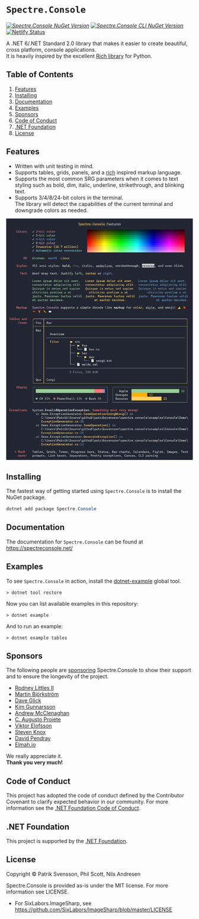 # `Spectre.Console`

_[![Spectre.Console NuGet Version](https://img.shields.io/nuget/v/spectre.console.svg?style=flat&label=NuGet%3A%20Spectre.Console)](https://www.nuget.org/packages/spectre.console)_ _[![Spectre.Console CLI NuGet Version](https://img.shields.io/nuget/v/spectre.console.cli.svg?style=flat&label=NuGet%3A%20Spectre.Console.Cli)](https://www.nuget.org/packages/spectre.console.cli)_ [![Netlify Status](https://api.netlify.com/api/v1/badges/1eaf215a-eb9c-45e4-8c64-c90b62963149/deploy-status)](https://app.netlify.com/sites/spectreconsole/deploys)

A .NET 6/.NET Standard 2.0 library that makes it easier to create beautiful, cross platform, console applications.  
It is heavily inspired by the excellent [Rich library](https://github.com/willmcgugan/rich) 
for Python.

## Table of Contents

1. [Features](#features)
1. [Installing](#installing)
1. [Documentation](#documentation)
1. [Examples](#examples)
1. [Sponsors](#sponsors)
1. [Code of Conduct](#code-of-conduct)
1. [.NET Foundation](#net-foundation)
1. [License](#license)

## Features

* Written with unit testing in mind.
* Supports tables, grids, panels, and a [rich](https://github.com/willmcgugan/rich) inspired markup language.
* Supports the most common SRG parameters when it comes to text 
  styling such as bold, dim, italic, underline, strikethrough, 
  and blinking text.
* Supports 3/4/8/24-bit colors in the terminal.  
  The library will detect the capabilities of the current terminal 
  and downgrade colors as needed.  


![Example](docs/input/assets/images/example.png)

## Installing

The fastest way of getting started using `Spectre.Console` is to install the NuGet package.

```csharp
dotnet add package Spectre.Console
```

## Documentation

The documentation for `Spectre.Console` can be found at
https://spectreconsole.net/

## Examples

To see `Spectre.Console` in action, install the 
[dotnet-example](https://github.com/patriksvensson/dotnet-example)
global tool.

```
> dotnet tool restore
```

Now you can list available examples in this repository:

```
> dotnet example
```

And to run an example:

```
> dotnet example tables
```

## Sponsors

The following people are [sponsoring](https://github.com/sponsors/patriksvensson)
Spectre.Console to show their support and to ensure the longevity of the project.

* [Rodney Littles II](https://github.com/RLittlesII)
* [Martin Björkström](https://github.com/bjorkstromm)
* [Dave Glick](https://github.com/daveaglick)
* [Kim Gunnarsson](https://github.com/kimgunnarsson)
* [Andrew McClenaghan](https://github.com/andymac4182)
* [C. Augusto Proiete](https://github.com/augustoproiete)
* [Viktor Elofsson](https://github.com/vktr)
* [Steven Knox](https://github.com/stevenknox)
* [David Pendray](https://github.com/dpen2000)
* [Elmah.io](https://github.com/elmahio)

We really appreciate it.  
**Thank you very much!**

## Code of Conduct

This project has adopted the code of conduct defined by the Contributor Covenant to clarify expected behavior in our community.
For more information see the [.NET Foundation Code of Conduct](https://dotnetfoundation.org/code-of-conduct).

## .NET Foundation

This project is supported by the [.NET Foundation](https://dotnetfoundation.org).

## License

Copyright © Patrik Svensson, Phil Scott, Nils Andresen

Spectre.Console is provided as-is under the MIT license. For more information see LICENSE.

* For SixLabors.ImageSharp, see https://github.com/SixLabors/ImageSharp/blob/master/LICENSE